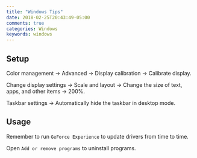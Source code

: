 ```yaml
---
title: "Windows Tips"
date: 2018-02-25T20:43:49-05:00
comments: true
categories: Windows
keywords: windows
---
```


## Setup

Color management -> Advanced -> Display calibration -> Calibrate display.

Change display settings -> Scale and layout -> Change the size of text, apps, and other items -> 200%.

Taskbar settings -> Automatically hide the taskbar in desktop mode.

## Usage

Remember to run `GeForce Experience` to update drivers from time to time.

Open `Add or remove programs` to uninstall programs.

